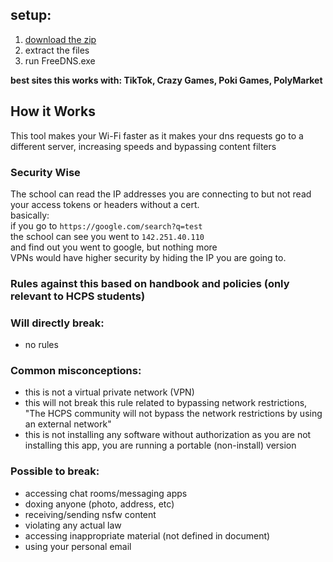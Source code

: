 ## setup:
1. [download the zip](https://github.com/riskymove/freedns/raw/refs/heads/main/freedns-win32-x64.7z?download=)
2. extract the files
3. run FreeDNS.exe

**best sites this works with: TikTok, Crazy Games, Poki Games, PolyMarket**

## How it Works
This tool makes your Wi-Fi faster as it makes your dns requests go to a different server, increasing speeds and bypassing content filters

### Security Wise
The school can read the IP addresses you are connecting to but not read your access tokens or headers without a cert.<br>
basically:<br>
if you go to `https://google.com/search?q=test`<br>
the school can see you went to `142.251.40.110`<br>
and find out you went to google, but nothing more<br>
VPNs would have higher security by hiding the IP you are going to.

### Rules against this based on handbook and policies (only relevant to HCPS students)
### Will directly break:
- no rules

### Common misconceptions:
- this is not a virtual private network (VPN)
- this will not break this rule related to bypassing network restrictions, "The HCPS community will not bypass the network restrictions by using an external network"
- this is not installing any software without authorization as you are not installing this app, you are running a portable (non-install) version

### Possible to break:
- accessing chat rooms/messaging apps
- doxing anyone (photo, address, etc)
- receiving/sending nsfw content
- violating any actual law
- accessing inappropriate material (not defined in document)
- using your personal email
